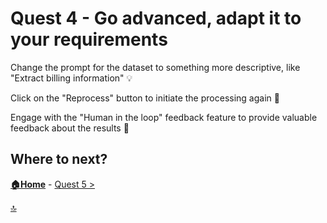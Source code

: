 # Quest 4 - Go advanced, adapt it to your requirements

Change the prompt for the dataset to something more descriptive, like "Extract billing information" 💡  

Click on the "Reprocess" button to initiate the processing again 🔄  

Engage with the "Human in the loop" feedback feature to provide valuable feedback about the results 📝  


## Where to next?

**[🏠Home](../README.md)** - [ Quest 5 >](quest5.md)

[🔝](#)